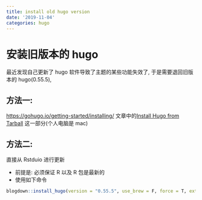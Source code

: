 ```yaml
---
title: install old hugo version
date: '2019-11-04'
categories: hugo
---
```




# 安装旧版本的 hugo

 最近发现自己更新了 hugo 软件导致了主题的某些功能失效了, 于是需要退回旧版本的 hugo(0.55.5),

## 方法一:


 https://gohugo.io/getting-started/installing/  文章中的[Install Hugo from Tarball](https://gohugo.io/getting-started/installing/#install-hugo-from-tarball) 这一部分(个人电脑是 mac)



## 方法二: 

直接从 Rstduio 进行更新

- 前提是: 必须保证 R 以及 R 包是最新的
- 使用如下命令

```R
blogdown::install_hugo(version = "0.55.5", use_brew = F, force = T, extended = TRUE)
```



